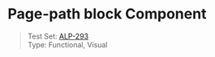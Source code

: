 # Page-path block Component
> Test Set: [ALP-293](https://everfi.atlassian.net/browse/ALP-293)    
Type: Functional, Visual  

<!-- cypress/integration/pagePathBlock.js -->
<!-- /cypress/integration/pagePathBlock.js -->